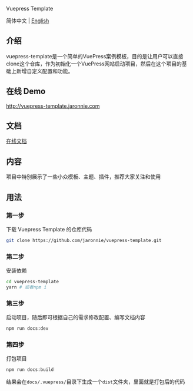 Vuepress Template

简体中文 | [English](./README-en.md)

## 介绍

vuepress-template是一个简单的VuePress案例模板，目的是让用户可以直接clone这个仓库，作为初始化一个VuePress网站启动项目，然后在这个项目的基础上新增自定义配置和功能。

## 在线 Demo

http://vuepress-template.jaronnie.com

## 文档

[在线文档](https://openhacking.github.io/vuepress-template/zh/)

## 内容

项目中特别展示了一些小众模板、主题、插件，推荐大家关注和使用


## 用法

### 第一步

下载 Vuepress Template 的仓库代码
```sh
git clone https://github.com/jaronnie/vuepress-template.git
```

### 第二步

安装依赖
```sh
cd vuepress-template
yarn # 或者npm i
```

### 第三步

启动项目，随后即可根据自己的需求修改配置、编写文档内容
```sh
npm run docs:dev
```

### 第四步

打包项目
```sh
npm run docs:build
```
结果会在`docs/.vuepress/`目录下生成一个`dist`文件夹，里面就是打包后的代码
